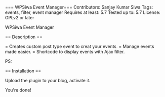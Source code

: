 === WPSiwa Event Manager===
Contributors: Sanjay Kumar Siwa
Tags: events, filter, event manager
Requires at least: 5.7
Tested up to: 5.7
License: GPLv2 or later

WPSiwa Event Manager

== Description ==

= Creates custom post type event to creat your events.
= Manage events made easier.
= Shortcode to display events with Ajax filter.

PS: 

== Installation ==

Upload the plugin to your blog, activate it.

You're done!


